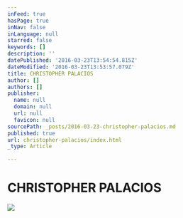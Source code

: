 ```yaml
---
inFeed: true
hasPage: true
inNav: false
inLanguage: null
starred: false
keywords: []
description: ''
datePublished: '2016-03-23T13:54:54.815Z'
dateModified: '2016-03-23T13:53:57.079Z'
title: CHRISTOPHER PALACIOS
author: []
authors: []
publisher:
  name: null
  domain: null
  url: null
  favicon: null
sourcePath: _posts/2016-03-23-christopher-palacios.md
published: true
url: christopher-palacios/index.html
_type: Article

---
```

# CHRISTOPHER PALACIOS
![](https://the-grid-user-content.s3-us-west-2.amazonaws.com/86cfdf5a-c4c1-4bdb-a53a-2c6fa351304b.png)
